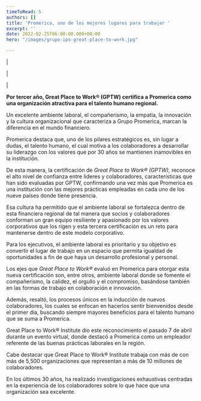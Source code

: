 ```yaml
---
timeToRead: 5
authors: []
title: 'Promerica, uno de los mejores lugares para trabajar '
excerpt: ''
date: 2022-02-25T06:00:00.000+00:00
hero: "/images/grupo-ips-great-place-to-work.jpg"

---
```

|

|

|

**Por tercer año, Great Place to Work® (GPTW) certifica a** **Promerica como una organización atractiva para el talento humano regional.**

Un excelente ambiente laboral, el compañerismo, la empatía, la innovación y la cultura organizacional que caracteriza a Grupo Promerica, marcan la diferencia en el mundo financiero.

Promerica destaca que, uno de los pilares estratégicos es, sin lugar a dudas, el talento humano, el cual motiva a los colaboradores a desarrollar su liderazgo con los valores que por 30 años se mantienen inamovibles en la institución.

De esta manera, la certificación de _Great Place to Work® (GPTW),_ reconoce el alto nivel de confianza entre lideres y colaboradores, características que han sido evaluadas por GPTW, confirmando una vez más que Promerica es una institución con las mejores prácticas empleadas en cada uno de los nueve países donde tiene presencia.

Esa cultura ha permitido que el ambiente laboral se fortalezca dentro de esta financiera regional de tal manera que socios y colaboradores conforman un gran equipo resiliente y apasionado por los valores corporativos que los rigen y esta tercera certificación es un reto para mantenerse dentro de este modelo corporativo.

Para los ejecutivos, el ambiente laboral es prioritario y su objetivo es convertir el lugar de trabajo en un espacio que permita igualdad de oportunidades a fin de que haya un desarrollo profesional y personal.

Los ejes que _Great Place to Work®_ evaluó en Promerica para otorgar esta nueva certificación son, entre otros, ambiente laboral donde se fomente el compañerismo, la calidez, el orgullo y el compromiso, basándose también en las formas de trabajo en colaboración e innovación.

Además, resaltó, los procesos únicos en la inducción de nuevos colaboradores, los cuales se enfocan en hacerlos sentir bienvenidos desde el primer día, buscando siempre mayores beneficios para el talento humano que se suma a Promerica.

Great Place to Work® Institute dio este reconocimiento el pasado 7 de abril durante un evento virtual, donde destacó a Promerica como un empleador referente de las buenas prácticas laborales en la región.

Cabe destacar que Great Place to Work® Institute trabaja con más de con más de 5,500 organizaciones que representan a más de 10 millones de colaboradores.

En los últimos 30 años, ha realizado investigaciones exhaustivas centradas en la experiencia de los colaboradores sobre lo que hace que una organización sea excelente.
